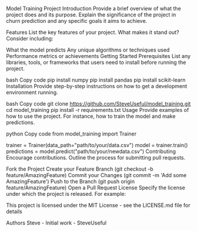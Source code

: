 Model Training Project
Introduction
Provide a brief overview of what the project does and its purpose. Explain the significance of the project in churn prediction and any specific goals it aims to achieve.

Features
List the key features of your project. What makes it stand out? Consider including:

What the model predicts
Any unique algorithms or techniques used
Performance metrics or achievements
Getting Started
Prerequisites
List any libraries, tools, or frameworks that users need to install before running the project.

bash
Copy code
pip install numpy
pip install pandas
pip install scikit-learn
Installation
Provide step-by-step instructions on how to get a development environment running.

bash
Copy code
git clone https://github.com/SteveUseful/model_training.git
cd model_training
pip install -r requirements.txt
Usage
Provide examples of how to use the project. For instance, how to train the model and make predictions.

python
Copy code
from model_training import Trainer

trainer = Trainer(data_path="path/to/your/data.csv")
model = trainer.train()
predictions = model.predict("path/to/your/newdata.csv")
Contributing
Encourage contributions. Outline the process for submitting pull requests.

Fork the Project
Create your Feature Branch (git checkout -b feature/AmazingFeature)
Commit your Changes (git commit -m 'Add some AmazingFeature')
Push to the Branch (git push origin feature/AmazingFeature)
Open a Pull Request
License
Specify the license under which the project is released. For example:

This project is licensed under the MIT License - see the LICENSE.md file for details

Authors
Steve - Initial work - SteveUseful
